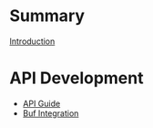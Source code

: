 # Summary

[Introduction](introduction.md)

# API Development

- [API Guide](api-guide.md)
- [Buf Integration](buf-integration.md)
